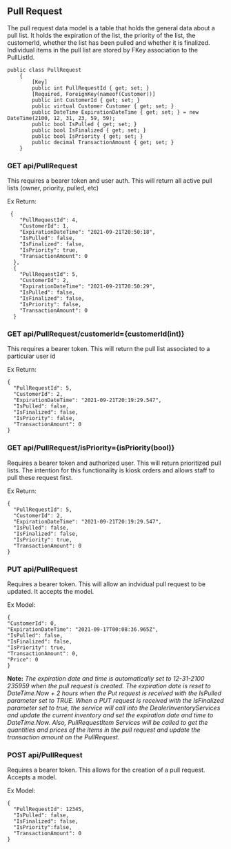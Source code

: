 ## Pull Request ##

The pull request data model is a table that holds the general data about a pull list. It holds the expiration of the list, the priority of the list, the customerId, whether the list has been pulled and whether it is finalized. Individual items in the pull list are stored by FKey association to the PullListId.
```
public class PullRequest
    {
        [Key]
        public int PullRequestId { get; set; }
        [Required, ForeignKey(nameof(Customer))]
        public int CustomerId { get; set; }
        public virtual Customer Customer { get; set; }
        public DateTime ExpirationDateTime { get; set; } = new DateTime(2100, 12, 31, 23, 59, 59);
        public bool IsPulled { get; set; }
        public bool IsFinalized { get; set; }
        public bool IsPriority { get; set; }
        public decimal TransactionAmount { get; set; }
    }
```


### GET api/PullRequest ###

This requires a bearer token and user auth.  This will return all active pull lists (owner, priority, pulled, etc)

Ex Return:
```
 {
    "PullRequestId": 4,
    "CustomerId": 1,
    "ExpirationDateTime": "2021-09-21T20:50:18",
    "IsPulled": false,
    "IsFinalized": false,
    "IsPriority": true,
    "TransactionAmount": 0
  },
  {
    "PullRequestId": 5,
    "CustomerId": 2,
    "ExpirationDateTime": "2021-09-21T20:50:29",
    "IsPulled": false,
    "IsFinalized": false,
    "IsPriority": false,
    "TransactionAmount": 0
  }
```


### GET api/PullRequest/customerId={customerId(int)} ###

This requires a bearer token. This will return the pull list associated to a particular user id

Ex Return:
```
{
  "PullRequestId": 5,
  "CustomerId": 2,
  "ExpirationDateTime": "2021-09-21T20:19:29.547",
  "IsPulled": false,
  "IsFinalized": false,
  "IsPriority": false,
  "TransactionAmount": 0
}
```
### GET api/PullRequest/isPriority={isPriority(bool)} ###

Requires a bearer token and authorized user. This will return prioritized pull lists.  The intention for this functionality is kiosk orders and allows staff to pull these request first.

Ex Return:
```
{
  "PullRequestId": 5,
  "CustomerId": 2,
  "ExpirationDateTime": "2021-09-21T20:19:29.547",
  "IsPulled": false,
  "IsFinalized": false,
  "IsPriority": true,
  "TransactionAmount": 0
}
```

### PUT api/PullRequest ###

Requires a bearer token. This will allow an indvidual pull request to be updated.  It accepts the model.

Ex Model:
        
```
{        
"CustomerId": 0,
"ExpirationDateTime": "2021-09-17T00:08:36.965Z",
"IsPulled": false,
"IsFinalized": false,
"IsPriority": true,
"TransactionAmount": 0,
"Price": 0
}
```
**Note:** *The expiration date and time is automatically set to 12-31-2100 235959 when the pull request is created.  The expiration date is reset to DateTime.Now + 2 hours when the Put request is received with the IsPulled parameter set to TRUE.  When a PUT request is received with the IsFinalized parameter set to true, the service will call into the DealerInventoryServices and update the current inventory and set the expiration date and time to DateTime.Now. Also, PullRequestItem Services will be called to get the quantities and prices of the items in the pull request and update the transaction amount on the PullRequest.*
        
### POST api/PullRequest ###

Requires a bearer token.  This allows for the creation of a pull request. Accepts a model.

Ex Model:
```
{
  "PullRequestId": 12345,
  "IsPulled": false,
  "IsFinalized": false,
  "IsPriority":false,
  "TransactionAmount": 0
}
```






    
